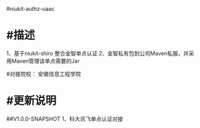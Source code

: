 
#niukit-authz-uaac

#描述
======================================================================
1、基于niukit-shiro 整合金智单点认证
2、金智私有包到公司Maven私服，并采用Maven管理该单点需要的Jar


#对接院校：
 安徽信息工程学院


#更新说明
======================================================================

##V1.0.0-SNAPSHOT
1、科大讯飞单点认证对接
